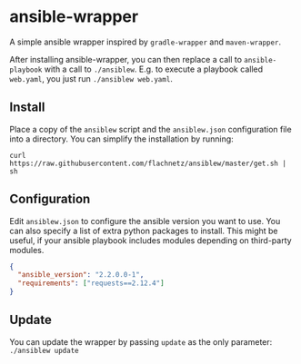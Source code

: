 # ansible-wrapper

A simple ansible wrapper inspired by `gradle-wrapper` and `maven-wrapper`.

After installing ansible-wrapper,
you can then replace a call to `ansible-playbook` with
a call to `./ansiblew`. E.g. to execute a playbook called `web.yaml`, you just
run `./ansiblew web.yaml`.

## Install

Place a copy of the `ansiblew` script and the `ansiblew.json` configuration file
into a directory. You can simplify the installation by running:
```
curl https://raw.githubusercontent.com/flachnetz/ansiblew/master/get.sh | sh
```

## Configuration

Edit `ansiblew.json` to configure the ansible version you want to use.
You can also specify a list of extra python packages to install. This
might be useful, if your ansible playbook includes modules depending
on third-party modules.

```json
{
  "ansible_version": "2.2.0.0-1",
  "requirements": ["requests==2.12.4"]
}
```

## Update

You can update the wrapper by passing `update` as the only parameter: `./ansiblew update`
